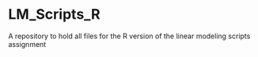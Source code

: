 # LM_Scripts_R
A repository to hold all files for the R version of the linear modeling scripts assignment

